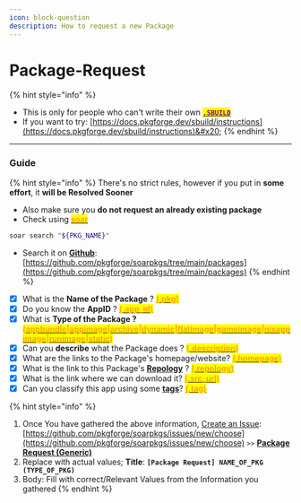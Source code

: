 ```yaml
---
icon: block-question
description: How to request a new Package
---
```


# Package-Request

{% hint style="info" %}
* This is only for people who can't write their own [<mark style="color:purple;">**`.SBUILD`**</mark>](broken-reference)
* If you want to try: [https://docs.pkgforge.dev/sbuild/instructions](https://docs.pkgforge.dev/sbuild/instructions)&#x20;
{% endhint %}

***

### Guide

{% hint style="info" %}
There's no strict rules, however if you put in **some effort**, it **will be Resolved Sooner**

* Also make sure you **do not request an already existing package**
* Check using [<mark style="color:orange;">**soar**</mark>](https://soar.qaidvoid.dev/search)

```bash
soar search "${PKG_NAME}"
```

* Search it on [**Github**](https://github.com/pkgforge/soarpkgs/tree/main/packages): [https://github.com/pkgforge/soarpkgs/tree/main/packages](https://github.com/pkgforge/soarpkgs/tree/main/packages)
{% endhint %}

* [x] What is the **Name of the Package** ? [<mark style="color:orange;">**(.pkg)**</mark>](../../../../sbuild/specification/2.pkg.md)&#x20;
* [x] Do you know the **AppID** ? [<mark style="color:orange;">**(.app\_id)**</mark>](../../../../sbuild/specification/4.appid.md)
* [x] What is **Type of the Package ?&#x20;**<mark style="color:orange;">**(**</mark>[<mark style="color:orange;">**appbundle**</mark>](../../../../formats/packages/appbundle/)<mark style="color:orange;">**|**</mark>[<mark style="color:orange;">**appimage**</mark>](../../../../formats/packages/appimage/)<mark style="color:orange;">**|**</mark>[<mark style="color:orange;">**archive**</mark>](../../../../formats/packages/archive/)<mark style="color:orange;">**|**</mark>[<mark style="color:orange;">**dynamic**</mark>](../../../../formats/binaries/dynamic/)<mark style="color:orange;">**|**</mark>[<mark style="color:orange;">**flatimage**</mark>](../../../../formats/packages/flatimage/)<mark style="color:orange;">**|**</mark>[<mark style="color:orange;">**gameimage**</mark>](../../../../formats/packages/gameimage-tbd/)<mark style="color:orange;">**|**</mark>[<mark style="color:orange;">**nixappimage**</mark>](../../../../formats/packages/nixappimage/)<mark style="color:orange;">**|**</mark>[<mark style="color:orange;">**runimage**</mark>](../../../../formats/packages/runimage-tbd/)<mark style="color:orange;">**|**</mark>[<mark style="color:orange;">**static**</mark>](../../../../formats/binaries/static/)<mark style="color:orange;">**)**</mark>
* [x] Can you **describe** what the Package does ?  <mark style="color:orange;">**(**</mark>[<mark style="color:orange;">**.description**</mark>](../../../../sbuild/specification/8.description.md)<mark style="color:orange;">**)**</mark>
* [x] What are the links to the Package's homepage/website? [<mark style="color:orange;">**(.homepage)**</mark>](../../../../sbuild/specification/11.homepage.md)
* [x] What is the link to this Package's [**Repology**](https://repology.org/projects/) ? [<mark style="color:orange;">**(.repology)**</mark>](../../../../sbuild/specification/17.repology.md)
* [x] What is the link where we can download it? [<mark style="color:orange;">**(.src\_url)**</mark>](../../../../sbuild/specification/18.sourceurl.md)
* [x] Can you classify this app using some [**tags**](../../../../sbuild/specification/19.tag.md)? [<mark style="color:orange;">**(.tag)**</mark>](../../../../sbuild/specification/19.tag.md)

{% hint style="info" %}
1. Once You have gathered the above information, [Create an Issue](https://github.com/pkgforge/soarpkgs/issues/new/choose): [https://github.com/pkgforge/soarpkgs/issues/new/choose](https://github.com/pkgforge/soarpkgs/issues/new/choose) `>>` [**Package Request (Generic)**](https://github.com/pkgforge/soarpkgs/issues/new?assignees=Azathothas\&labels=pkg-request\&projects=\&template=package-request--generic-.md\&title=%5BPackage+Request%5D+NAME_OF_PKG+%28TYPE_OF_PKG%29)
2. Replace with actual values; **Title**: **`[Package Request] NAME_OF_PKG (TYPE_OF_PKG)`**
3. Body: Fill with correct/Relevant Values from the Information you gathered
{% endhint %}

